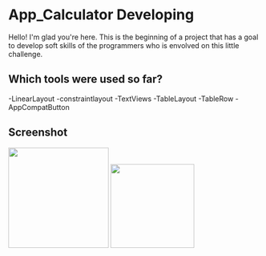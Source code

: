 # App_Calculator Developing

Hello! I'm glad you're here.
This is the beginning of a project that has a goal to develop soft skills of the programmers who is envolved on this little challenge. 

## Which tools were used so far?
-LinearLayout
-constraintlayout
-TextViews
-TableLayout
-TableRow
-AppCompatButton

## Screenshot

<img width="200" src="https://github.com/user-attachments/assets/d1ec024a-929a-4c6d-b733-becaf8f0328b" />

<img width="167" src="https://github.com/user-attachments/assets/8df50cff-7ce5-4164-8903-31920a866340" />
